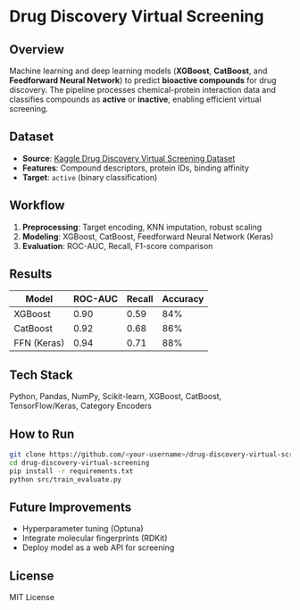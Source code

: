 # Drug Discovery Virtual Screening

## Overview

Machine learning and deep learning models (**XGBoost**, **CatBoost**, and **Feedforward Neural Network**) to predict **bioactive compounds** for drug discovery. The pipeline processes chemical-protein interaction data and classifies compounds as **active** or **inactive**, enabling efficient virtual screening.

## Dataset

* **Source**: [Kaggle Drug Discovery Virtual Screening Dataset](https://www.kaggle.com/datasets/USERNAME/drug-discovery-virtual-screening-dataset)
* **Features**: Compound descriptors, protein IDs, binding affinity
* **Target**: `active` (binary classification)

## Workflow

1. **Preprocessing**: Target encoding, KNN imputation, robust scaling
2. **Modeling**: XGBoost, CatBoost, Feedforward Neural Network (Keras)
3. **Evaluation**: ROC-AUC, Recall, F1-score comparison

## Results

| Model       | ROC-AUC | Recall | Accuracy |
| ----------- | ------- | ------ | -------- |
| XGBoost     | 0.90    | 0.59   | 84%      |
| CatBoost    | 0.92    | 0.68   | 86%      |
| FFN (Keras) | 0.94    | 0.71   | 88%      |

## Tech Stack

Python, Pandas, NumPy, Scikit-learn, XGBoost, CatBoost, TensorFlow/Keras, Category Encoders

## How to Run

```bash
git clone https://github.com/<your-username>/drug-discovery-virtual-screening.git
cd drug-discovery-virtual-screening
pip install -r requirements.txt
python src/train_evaluate.py
```

## Future Improvements

* Hyperparameter tuning (Optuna)
* Integrate molecular fingerprints (RDKit)
* Deploy model as a web API for screening

## License

MIT License
